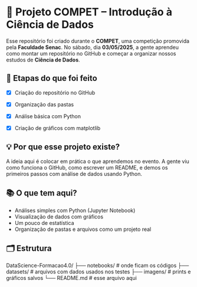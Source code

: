 # 🚀 Projeto COMPET – Introdução à Ciência de Dados

Esse repositório foi criado durante o **COMPET**, uma competição promovida pela **Faculdade Senac**. No sábado, dia **03/05/2025**, a gente aprendeu como montar um repositório no GitHub e começar a organizar nossos estudos de **Ciência de Dados**.

## 📝 Etapas do que foi feito
- [x] Criação do repositório no GitHub
- [x] Organização das pastas
- [x] Análise básica com Python
- [x] Criação de gráficos com matplotlib


## 💡 Por que esse projeto existe?

A ideia aqui é colocar em prática o que aprendemos no evento. A gente viu como funciona o GitHub, como escrever um README, e demos os primeiros passos com análise de dados usando Python.

## 📚 O que tem aqui?

- Análises simples com Python (Jupyter Notebook)
- Visualização de dados com gráficos
- Um pouco de estatística
- Organização de pastas e arquivos como um projeto real

## 🗂️ Estrutura

DataScience-Formacao4.0/
├── notebooks/ # onde ficam os códigos
├── datasets/ # arquivos com dados usados nos testes
├── imagens/ # prints e gráficos salvos
└── README.md # esse arquivo aqui



